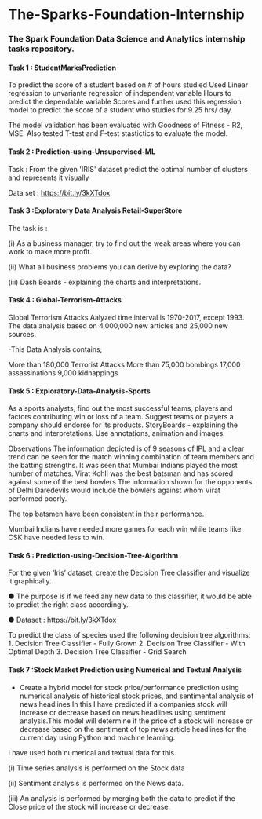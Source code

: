 # The-Sparks-Foundation-Internship
### The Spark Foundation Data Science and Analytics internship tasks repository.


#### Task 1 : StudentMarksPrediction
To predict the score of a student based on # of hours studied Used Linear regression to unvariante regression of independent variable Hours to predict the dependable variable Scores and further used this regression model to predict the score of a student who studies for 9.25 hrs/ day.

The model validation has been evaluated with Goodness of Fitness - R2, MSE. 
Also tested T-test and F-test stastictics to evaluate the model.


#### Task 2 : Prediction-using-Unsupervised-ML
Task : From the given 'IRIS' dataset predict the optimal number of clusters and represents it visually

Data set : https://bit.ly/3kXTdox


#### Task 3 :Exploratory Data Analysis Retail-SuperStore

The task is :

  (i) As a business manager, try to find out the weak areas where you can work to make more profit.
      
 (ii) What all business problems you can derive by exploring the data?
      
 (iii) Dash Boards - explaining the charts and interpretations.


#### Task 4 : Global-Terrorism-Attacks
Global Terrorism Attacks Aalyzed time interval is 1970-2017, except 1993. The data analysis based on 4,000,000 new articles and 25,000 new sources.

-This Data Analysis contains;

More than 180,000 Terrorist Attacks More than 75,000 bombings 17,000 assassinations 9,000 kidnappings 

#### Task 5 : Exploratory-Data-Analysis-Sports
As a sports analysts, find out the most successful teams, players and factors contributing win or loss of a team. Suggest teams or players a company should endorse for its products. StoryBoards - explaining the charts and interpretations. Use annotations, animation and images.

Observations
The information depicted is of 9 seasons of IPL and a clear trend can be seen for the match winning combination of team members and the batting strengths. It was seen that Mumbai Indians played the most number of matches. Virat Kohli was the best batsman and has scored against some of the best bowlers The information shown for the opponents of Delhi Daredevils would include the bowlers against whom Virat performed poorly.

The top batsmen have been consistent in their performance.

Mumbai Indians have needed more games for each win while teams like CSK have needed less to win.


#### Task 6 : Prediction-using-Decision-Tree-Algorithm
For the given ‘Iris’ dataset, create the Decision Tree classifier and visualize it graphically.

● The purpose is if we feed any new data to this classifier, it would be able to predict the right class accordingly.

● Dataset : https://bit.ly/3kXTdox

To predict the class of species used the following decision tree algorithms: 1. Decision Tree Classifier - Fully Grown 2. Decision Tree Classifier - With Optimal Depth 3. Decision Tree Classifier - Grid Search


#### Task 7 :Stock Market Prediction using Numerical and Textual Analysis


* Create a hybrid model for stock price/performance prediction using numerical analysis of historical stock prices, 
  and sentimental analysis of news headlines
In this I have predicted if a companies stock will increase or decrease based on news headlines using sentiment analysis.This model will determine if the price of a stock will increase or decrease based on the sentiment of top news article headlines for the current day using Python and machine learning.

I have used both numerical and textual data for this.

(i) Time series analysis is performed on the Stock data

(ii) Sentiment analysis is performed on the News data.

(iii) An analysis is performed by merging both the data to predict if the Close price of the stock will increase or decrease.
